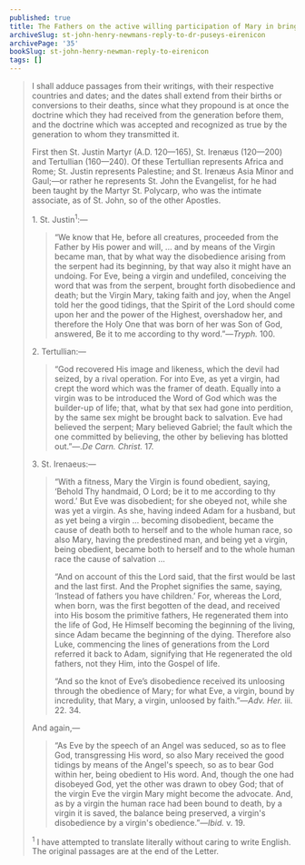 ```yaml
---
published: true
title: The Fathers on the active willing participation of Mary in bringing forth the Incarnation and Redemption of mankind
archiveSlug: st-john-henry-newmans-reply-to-dr-puseys-eirenicon
archivePage: '35'
bookSlug: st-john-henry-newman-reply-to-eirenicon
tags: []
---
```


> I shall adduce passages from their writings, with their respective countries and dates; and the dates shall extend from their births or conversions to their deaths, since what they propound is at once the doctrine which they had received from the generation before them, and the doctrine which was accepted and recognized as true by the generation to whom they transmitted it.
>
> First then St. Justin Martyr (A.D. 120—165), St. Irenæus (120—200) and Tertullian (160—240). Of these Tertullian represents Africa and Rome; St. Justin represents Palestine; and St. Irenæus Asia Minor and Gaul;—or rather he represents St. John the Evangelist, for he had been taught by the Martyr St. Polycarp, who was the intimate associate, as of St. John, so of the other Apostles.
>
> 1\. St. Justin<sup>1</sup>:—
>
>> “We know that He, before all creatures, proceeded from the Father by His power and will, ... and by means of the Virgin became man, that by what way the disobedience arising from the serpent had its beginning, by that way also it might have an undoing. For Eve, being a virgin and undefiled, conceiving the word that was from the serpent, brought forth disobedience and death; but the Virgin Mary, taking faith and joy, when the Angel told her the good tidings, that the Spirit of the Lord should come upon her and the power of the Highest, overshadow her, and therefore the Holy One that was born of her was Son of God, answered, Be it to me according to thy word.”—*Tryph.* 100.
>
> 2\. Tertullian:—
>
>> “God recovered His image and likeness, which the devil had seized, by a rival operation. For into Eve, as yet a virgin, had crept the word which was the framer of death. Equally into a virgin was to be introduced the Word of God which was the builder-up of life; that, what by that sex had gone into perdition, by the same sex might be brought back to salvation. Eve had believed the serpent; Mary believed Gabriel; the fault which the one committed by believing, the other by believing has blotted out.”—.*De Carn. Christ.* 17.
>
> 3\. St. Irenaeus:—
>
>> “With a fitness, Mary the Virgin is found obedient, saying, ‘Behold Thy handmaid, O Lord; be it to me according to thy word.’ But Eve was disobedient; for she obeyed not, while she was yet a virgin. As she, having indeed Adam for a husband, but as yet being a virgin ... becoming disobedient, became the cause of death both to herself and to the whole human race, so also Mary, having the predestined man, and being yet a virgin, being obedient, became both to herself and to the whole human race the cause of salvation ...
>>
>> “And on account of this the Lord said, that the first would be last and the last first. And the Prophet signifies the same, saying, ‘Instead of fathers you have children.’ For, whereas the Lord, when born, was the first begotten of the dead, and received into His bosom the primitive fathers, He regenerated them into the life of God, He Himself becoming the beginning of the living, since Adam became the beginning of the dying. Therefore also Luke, commencing the lines of generations from the Lord referred it back to Adam, signifying that He regenerated the old fathers, not they Him, into the Gospel of life.
>>
>> “And so the knot of Eve’s disobedience received its unloosing through the obedience of Mary; for what Eve, a virgin, bound by incredulity, that Mary, a virgin, unloosed by faith.”—*Adv. Her.* iii. 22. 34.
>
> And again,—
>
>> “As Eve by the speech of an Angel was seduced, so as to flee God, transgressing His word, so also Mary received the good tidings by means of the Angel's speech, so as to bear God within her, being obedient to His word. And, though the one had disobeyed God, yet the other was drawn to obey God; that of the virgin Eve the virgin Mary might become the advocate. And, as by a virgin the human race had been bound to death, by a virgin it is saved, the balance being preserved, a virgin's disobedience by a virgin's obedience.”—*Ibid.* v. 19.
>
> <sup>1</sup> I have attempted to translate literally without caring to write English. The original passages are at the end of the Letter.
